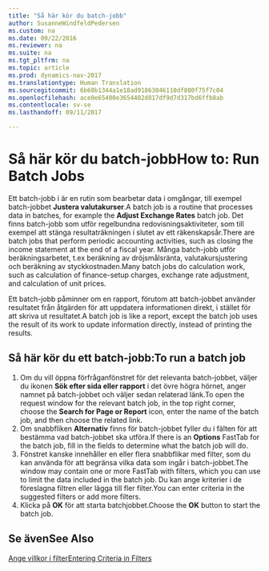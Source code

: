 ```yaml
---
title: "Så här kör du batch-jobb"
author: SusanneWindfeldPedersen
ms.custom: na
ms.date: 09/22/2016
ms.reviewer: na
ms.suite: na
ms.tgt_pltfrm: na
ms.topic: article
ms.prod: dynamics-nav-2017
ms.translationtype: Human Translation
ms.sourcegitcommit: 6b60b1344a1e18ad91863046110df880f75f7c04
ms.openlocfilehash: ace0e65400e3654482d817df9d7d317bd6ffb8ab
ms.contentlocale: sv-se
ms.lasthandoff: 09/11/2017

---
```


# <a name="how-to-run-batch-jobs"></a><span data-ttu-id="eef1e-102">Så här kör du batch-jobb</span><span class="sxs-lookup"><span data-stu-id="eef1e-102">How to: Run Batch Jobs</span></span>
<span data-ttu-id="eef1e-103">Ett batch-jobb i är en rutin som bearbetar data i omgångar, till exempel batch-jobbet **Justera valutakurser**.</span><span class="sxs-lookup"><span data-stu-id="eef1e-103">A batch job is a routine that processes data in batches, for example the **Adjust Exchange Rates** batch job.</span></span> <span data-ttu-id="eef1e-104">Det finns batch-jobb som utför regelbundna redovisningsaktiviteter, som till exempel att stänga resultaträkningen i slutet av ett räkenskapsår.</span><span class="sxs-lookup"><span data-stu-id="eef1e-104">There are batch jobs that perform periodic accounting activities, such as closing the income statement at the end of a fiscal year.</span></span> <span data-ttu-id="eef1e-105">Många batch-jobb utför beräkningsarbetet, t.ex beräkning av dröjsmålsränta, valutakursjustering och beräkning av styckkostnaden.</span><span class="sxs-lookup"><span data-stu-id="eef1e-105">Many batch jobs do calculation work, such as calculation of finance-setup charges, exchange rate adjustment, and calculation of unit prices.</span></span>

<span data-ttu-id="eef1e-106">Ett batch-jobb påminner om en rapport, förutom att batch-jobbet använder resultatet från åtgärden för att uppdatera informationen direkt, i stället för att skriva ut resultatet.</span><span class="sxs-lookup"><span data-stu-id="eef1e-106">A batch job is like a report, except the batch job uses the result of its work to update information directly, instead of printing the results.</span></span>

## <a name="to-run-a-batch-job"></a><span data-ttu-id="eef1e-107">Så här kör du ett batch-jobb:</span><span class="sxs-lookup"><span data-stu-id="eef1e-107">To run a batch job</span></span>
1. <span data-ttu-id="eef1e-108">Om du vill öppna förfråganfönstret för det relevanta batch-jobbet, väljer du ikonen **Sök efter sida eller rapport** i det övre högra hörnet, anger namnet på batch-jobbet och väljer sedan relaterad länk.</span><span class="sxs-lookup"><span data-stu-id="eef1e-108">To open the request window for the relevant batch job, in the top right corner, choose the **Search for Page or Report** icon, enter the name of the batch job, and then choose the related link.</span></span>
2. <span data-ttu-id="eef1e-109">Om snabbfliken **Alternativ** finns för batch-jobbet fyller du i fälten för att bestämma vad batch-jobbet ska utföra.</span><span class="sxs-lookup"><span data-stu-id="eef1e-109">If there is an **Options** FastTab for the batch job, fill in the fields to determine what the batch job will do.</span></span>
3. <span data-ttu-id="eef1e-110">Fönstret kanske innehåller en eller flera snabbflikar med filter, som du kan använda för att begränsa vilka data som ingår i batch-jobbet.</span><span class="sxs-lookup"><span data-stu-id="eef1e-110">The window may contain one or more FastTab with filters, which you can use to limit the data included in the batch job.</span></span> <span data-ttu-id="eef1e-111">Du kan ange kriterier i de föreslagna filtren eller lägga till fler filter.</span><span class="sxs-lookup"><span data-stu-id="eef1e-111">You can enter criteria in the suggested filters or add more filters.</span></span>
4. <span data-ttu-id="eef1e-112">Klicka på **OK** för att starta batchjobbet.</span><span class="sxs-lookup"><span data-stu-id="eef1e-112">Choose the **OK** button to start the batch job.</span></span>

## <a name="see-also"></a><span data-ttu-id="eef1e-113">Se även</span><span class="sxs-lookup"><span data-stu-id="eef1e-113">See Also</span></span>
[<span data-ttu-id="eef1e-114">Ange villkor i filter</span><span class="sxs-lookup"><span data-stu-id="eef1e-114">Entering Criteria in Filters</span></span>](ui-enter-criteria-filters.md)

